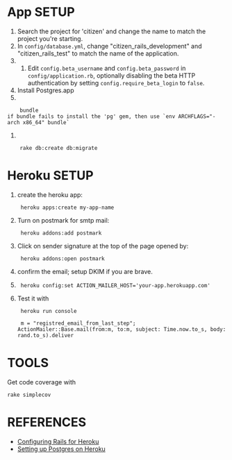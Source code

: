 App SETUP
=====

1. Search the project for 'citizen' and change the name to match the project you're starting.
1. In `config/database.yml`, change "citizen_rails_development" and "citizen_rails_test" to match the name of the application.
2. 1. Edit `config.beta_username` and `config.beta_password` in `config/application.rb`, optionally disabling the beta HTTP authentication by setting `config.require_beta_login` to `false`.
1. Install Postgres.app
2. 
		
		bundle
	if bundle fails to install the 'pg' gem, then use `env ARCHFLAGS="-arch x86_64" bundle`
1. 
		
		rake db:create db:migrate
		
Heroku SETUP
=====
1. create the heroku app:

		heroku apps:create my-app-name 		

1. Turn on postmark for smtp mail: 
		
		heroku addons:add postmark

1. Click on sender signature at the top of the page opened by:

		heroku addons:open postmark

1. confirm the email; setup DKIM if you are brave.

1.
		heroku config:set ACTION_MAILER_HOST='your-app.herokuapp.com'

1. Test it with

		heroku run console
		
		m = "registred_email_from_last_step"; ActionMailer::Base.mail(from:m, to:m, subject: Time.now.to_s, body: rand.to_s).deliver

TOOLS
=====

Get code coverage with

    rake simplecov


REFERENCES
==========

* [Configuring Rails for Heroku](https://devcenter.heroku.com/articles/getting-started-with-rails4)
* [Setting up Postgres on Heroku](https://devcenter.heroku.com/articles/heroku-postgresql)

